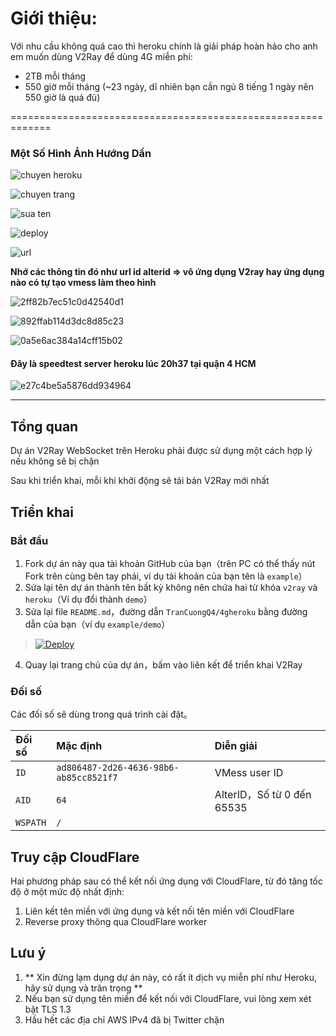 # Giới thiệu:




Với nhu cầu không quá cao thì heroku chính là giải pháp hoàn hảo cho anh em muốn dùng V2Ray để dùng 4G miễn phí:
* 2TB mỗi tháng
* 550 giờ mỗi tháng (~23 ngày, dĩ nhiên bạn cần ngủ 8 tiếng 1 ngày nên 550 giờ là quá đủ)

=============================================================
### Một Số Hình Ảnh Hướng Dẩn 

![chuyen heroku](https://user-images.githubusercontent.com/92734523/139077306-b4decf1b-6d3c-4de8-b1d0-6372377d32ab.png)

![chuyen trang](https://user-images.githubusercontent.com/92734523/139077487-43cc277e-d1f6-4481-97dd-203658dea23e.png)

![sua ten](https://user-images.githubusercontent.com/92734523/139077589-c37c1dd3-d440-4b58-8579-0fb08c33bd5a.png)

![deploy](https://user-images.githubusercontent.com/92734523/139077581-efd0fe1b-5394-4689-9cef-b487c556d38e.png)

![url](https://user-images.githubusercontent.com/92734523/139077592-d8f61ce4-2225-482b-9b05-229dc82b4052.png)

**Nhớ các thông tin đó như url id alterid => vô ứng dụng V2ray hay ứng dụng nào có tự tạo vmess làm theo hình**

![2ff82b7ec51c0d42540d1](https://user-images.githubusercontent.com/92734523/139078062-7091ea86-ee93-443c-aa62-08679fed2dcb.jpg)

![892ffab114d3dc8d85c23](https://user-images.githubusercontent.com/92734523/139078111-4b3f1805-acc2-43e9-9731-31aa7d9ab431.jpg)

![0a5e6ac384a14cff15b02](https://user-images.githubusercontent.com/92734523/139078129-51e67203-307b-4535-a80c-634ec81b0da9.jpg)

#### Đây là speedtest server heroku lúc 20h37 tại quận 4 HCM

![e27c4be5a5876dd934964](https://user-images.githubusercontent.com/92734523/139078147-8e621d87-0380-4b60-92ac-104635f6a771.jpg)


********************************************************************************************************

## Tổng quan

Dự án V2Ray WebSocket trên Heroku phải được sử dụng một cách hợp lý nếu không sẽ bị chặn

Sau khi triển khai, mỗi khi khởi động sẽ tải bản V2Ray mới nhất

## Triển khai

### Bắt đầu

 1. Fork dự án này qua tài khoản GitHub của bạn（trên PC có thể thấy nút Fork trên cùng bên tay phải, ví dụ tài khoản của bạn tên là `example`）
 2. Sửa lại tên dự án thành tên bất kỳ không nên chứa hai từ khóa `v2ray` và `heroku`（Ví dụ đổi thành `demo`）
 3. Sửa lại file `README.md`，đường dẫn `TranCuongQ4/4gheroku` bằng đường dẫn của bạn（ví dụ `example/demo`）

> [![Deploy](https://www.herokucdn.com/deploy/button.png)](https://dashboard.heroku.com/new?template=https://github.com/zhotro1/4gdemo)

 4. Quay lại trang chủ của dự án，bấm vào liên kết để triển khai V2Ray

### Đối số

Các đối số sẽ dùng trong quá trình cài đặt。

| Đối số | Mặc định | Diễn giải |
| :--- | :--- | :--- |
| `ID` | `ad806487-2d26-4636-98b6-ab85cc8521f7` | VMess user ID |
| `AID` | `64` | AlterID，Số từ 0 đến 65535 |
| `WSPATH` | `/` | |

## Truy cập CloudFlare

Hai phương pháp sau có thể kết nối ứng dụng với CloudFlare, từ đó tăng tốc độ ở một mức độ nhất định:

1. Liên kết tên miền với ứng dụng và kết nối tên miền với CloudFlare
2. Reverse proxy thông qua CloudFlare worker 

## Lưu ý

 1. ** Xin đừng lạm dụng dự án này, có rất ít dịch vụ miễn phí như Heroku, hãy sử dụng và trân trọng **
 2. Nếu bạn sử dụng tên miền để kết nối với CloudFlare, vui lòng xem xét bật TLS 1.3 
 3. Hầu hết các địa chỉ AWS IPv4 đã bị Twitter chặn 
